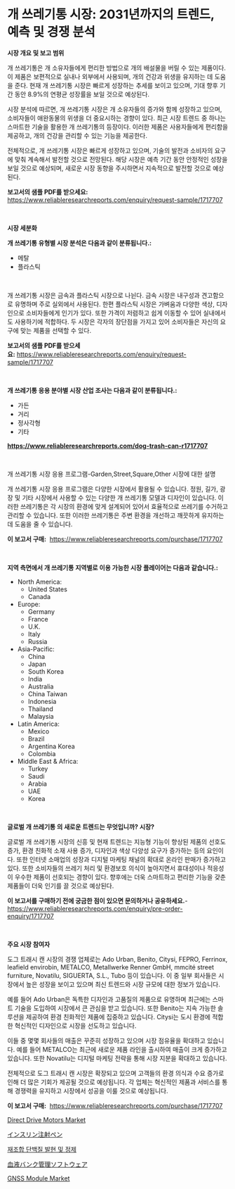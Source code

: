 <p><h1>개 쓰레기통 시장: 2031년까지의 트렌드, 예측 및 경쟁 분석</h1></p><p><strong>시장 개요 및 보고 범위</strong></p>
<p><p>개 쓰레기통은 개 소유자들에게 편리한 방법으로 개의 배설물을 버릴 수 있는 제품이다. 이 제품은 보편적으로 실내나 외부에서 사용되며, 개의 건강과 위생을 유지하는 데 도움을 준다. 현재 개 쓰레기통 시장은 빠르게 성장하는 추세를 보이고 있으며, 기대 향후 기간 동안 8.9%의 연평균 성장률을 보일 것으로 예상된다. </p><p>시장 분석에 따르면, 개 쓰레기통 시장은 개 소유자들의 증가와 함께 성장하고 있으며, 소비자들이 애완동물의 위생을 더 중요시하는 경향이 있다. 최근 시장 트렌드 중 하나는 스마트한 기술을 활용한 개 쓰레기통의 등장이다. 이러한 제품은 사용자들에게 편리함을 제공하고, 개의 건강을 관리할 수 있는 기능을 제공한다.</p><p>전체적으로, 개 쓰레기통 시장은 빠르게 성장하고 있으며, 기술의 발전과 소비자의 요구에 맞춰 계속해서 발전할 것으로 전망된다. 해당 시장은 예측 기간 동안 안정적인 성장을 보일 것으로 예상되며, 새로운 시장 동향을 주시하면서 지속적으로 발전할 것으로 예상된다.</p></p>
<p><strong>보고서의 샘플 PDF를 받으세요:</strong> <a href="https://www.reliableresearchreports.com/enquiry/request-sample/1717707">https://www.reliableresearchreports.com/enquiry/request-sample/1717707</a></p>
<p>&nbsp;</p>
<p><strong>시장 세분화</strong></p>
<p><strong>개 쓰레기통 유형별 시장 분석은 다음과 같이 분류됩니다.:</strong></p>
<p><ul><li>메탈</li><li>플라스틱</li></ul></p>
<p>&nbsp;</p>
<p><p>개 쓰레기통 시장은 금속과 플라스틱 시장으로 나뉜다. 금속 시장은 내구성과 견고함으로 유명하며 주로 실외에서 사용된다. 한편 플라스틱 시장은 가벼움과 다양한 색상, 디자인으로 소비자들에게 인기가 있다. 또한 가격이 저렴하고 쉽게 이동할 수 있어 실내에서도 사용하기에 적합하다. 두 시장은 각자의 장단점을 가지고 있어 소비자들은 자신의 요구에 맞는 제품을 선택할 수 있다.</p></p>
<p><strong>보고서의 샘플 PDF를 받으세요:</strong>&nbsp;<a href="https://www.reliableresearchreports.com/enquiry/request-sample/1717707">https://www.reliableresearchreports.com/enquiry/request-sample/1717707</a></p>
<p>&nbsp;</p>
<p><strong> 개 쓰레기통 응용 분야별 시장 산업 조사는 다음과 같이 분류됩니다.:</strong></p>
<p><ul><li>가든</li><li>거리</li><li>정사각형</li><li>기타</li></ul></p>
<p><strong><a href="https://www.reliableresearchreports.com/dog-trash-can-r1717707">https://www.reliableresearchreports.com/dog-trash-can-r1717707</a></strong></p>
<p>&nbsp;</p>
<p><p>개 쓰레기통 시장 응용 프로그램-Garden,Street,Square,Other 시장에 대한 설명</p><p>개 쓰레기통 시장 응용 프로그램은 다양한 시장에서 활용될 수 있습니다. 정원, 길가, 광장 및 기타 시장에서 사용할 수 있는 다양한 개 쓰레기통 모델과 디자인이 있습니다. 이러한 쓰레기통은 각 시장의 환경에 맞게 설계되어 있어서 효율적으로 쓰레기를 수거하고 관리할 수 있습니다. 또한 이러한 쓰레기통은 주변 환경을 개선하고 깨끗하게 유지하는 데 도움을 줄 수 있습니다.</p></p>
<p><strong>이 보고서 구매:</strong>&nbsp; <a href="https://www.reliableresearchreports.com/purchase/1717707">https://www.reliableresearchreports.com/purchase/1717707</a></p>
<p>&nbsp;</p>
<p><strong>지역 측면에서 개 쓰레기통 지역별로 이용 가능한 시장 플레이어는 다음과 같습니다.:</strong></p>
<p><ul>
    <li>
        North America:
        <ul>
            <li>United States</li>
            <li>Canada</li>
        </ul>
    </li>
    <li>
        Europe:
        <ul>
            <li>Germany</li>
            <li>France</li>
            <li>U.K.</li>
            <li>Italy</li>
            <li>Russia</li>
        </ul>
    </li>
    <li>
        Asia-Pacific:
        <ul>
            <li>China</li>
            <li>Japan</li>
            <li>South Korea</li>
            <li>India</li>
            <li>Australia</li>
            <li>China Taiwan</li>
            <li>Indonesia</li>
            <li>Thailand</li>
            <li>Malaysia</li>
        </ul>
    </li>
    <li>
        Latin America:
        <ul>
            <li>Mexico</li>
            <li>Brazil</li>
            <li>Argentina Korea</li>
            <li>Colombia</li>
        </ul>
    </li>
    <li>
        Middle East & Africa:
        <ul>
            <li>Turkey</li>
            <li>Saudi</li>
            <li>Arabia</li>
            <li>UAE</li>
            <li>Korea</li>
        </ul>
    </li>
    </ul></p>
<p>&nbsp;</p>
<p><strong>글로벌 개 쓰레기통 의 새로운 트렌드는 무엇입니까? 시장?</strong></p>
<p><p>글로벌 개 쓰레기통 시장의 신흥 및 현재 트렌드는 지능형 기능이 향상된 제품의 선호도 증가, 환경 친화적 소재 사용 증가, 디자인과 색상 다양성 요구가 증가하는 등의 요인이다. 또한 인터넷 소매업의 성장과 디지털 마케팅 채널의 확대로 온라인 판매가 증가하고 있다. 또한 소비자들의 쓰레기 처리 및 환경보호 의식이 높아지면서 휴대성이나 적응성이 우수한 제품이 선호되는 경향이 있다. 향후에는 더욱 스마트하고 편리한 기능을 갖춘 제품들이 더욱 인기를 끌 것으로 예상된다.</p></p>
<p><strong>이 보고서를 구매하기 전에 궁금한 점이 있으면 문의하거나 공유하세요.</strong>- <a href="https://www.reliableresearchreports.com/enquiry/pre-order-enquiry/1717707">https://www.reliableresearchreports.com/enquiry/pre-order-enquiry/1717707</a></p>
<p>&nbsp;</p>
<p><strong>주요 시장 참여자</strong></p>
<p><p>도그 트래시 캔 시장의 경쟁 업체로는 Ado Urban, Benito, Citysi, FEPRO, Ferrinox, leafield envirobin, METALCO, Metallwerke Renner GmbH, mmcité street furniture, Novatilu, SIGUERTA, S.L., Tubo 등이 있습니다. 이 중 일부 회사들은 시장에서 높은 성장을 보이고 있으며 최신 트렌드와 시장 규모에 대한 정보가 있습니다.</p><p>예를 들어 Ado Urban은 독특한 디자인과 고품질의 제품으로 유명하며 최근에는 스마트 기술을 도입하여 시장에서 큰 관심을 받고 있습니다. 또한 Benito는 지속 가능한 솔루션을 제공하여 환경 친화적인 제품에 집중하고 있습니다. Citysi는 도시 환경에 적합한 혁신적인 디자인으로 시장을 선도하고 있습니다.</p><p>이들 중 몇몇 회사들의 매출은 꾸준히 성장하고 있으며 시장 점유율을 확대하고 있습니다. 예를 들어 METALCO는 최근에 새로운 제품 라인을 출시하여 매출이 크게 증가하고 있습니다. 또한 Novatilu는 디지털 마케팅 전략을 통해 시장 지분을 확대하고 있습니다.</p><p>전체적으로 도그 트래시 캔 시장은 확장되고 있으며 고객들의 환경 의식과 수요 증가로 인해 더 많은 기회가 제공될 것으로 예상됩니다. 각 업체는 혁신적인 제품과 서비스를 통해 경쟁력을 유지하고 시장에서 성공을 이룰 것으로 예상됩니다.</p></p>
<p><strong>이 보고서 구매:</strong>&nbsp;&nbsp;<a href="https://www.reliableresearchreports.com/purchase/1717707">https://www.reliableresearchreports.com/purchase/1717707</a></p>
<p><p><a href="https://github.com/indrystar/Market-Research-Report-List-2/blob/main/direct-drive-motors-market.md">Direct Drive Motors Market</a></p><p><a href="https://github.com/xtkhtofdt934839/Market-Research-Report-List-1/blob/main/854027527486.md">インスリン注射ペン</a></p><p><a href="https://github.com/rsg307664904/Market-Research-Report-List-1/blob/main/342676125154.md">재조합 단백질 발현 및 정제</a></p><p><a href="https://github.com/ddwcuskozol07187/Market-Research-Report-List-1/blob/main/978535727488.md">血液バンク管理ソフトウェア</a></p><p><a href="https://circular-yam-9b9.notion.site/GNSS-Module-Market-Size-CAGR-Trends-2024-2030-ce13d48744b04967844266e00dc9b1bc">GNSS Module Market</a></p></p>